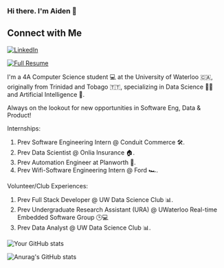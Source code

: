 ### Hi there. I'm Aiden 👋 

## Connect with Me
[![LinkedIn](https://img.shields.io/badge/LinkedIn-Profile-blue)](https://www.linkedin.com/in/aiden-ramgoolam-34598a23a/)

[![Full Resume](https://img.shields.io/badge/Resume-View-brightgreen)](https://www.dropbox.com/scl/fi/10uqycvmgqo6k2psfxk6k/Aiden_Ramgoolam_Jan_2025_Resume-_ALL_Exp.pdf?rlkey=u2yozofgz0mwchcv7s37fonnv&dl=0)


I'm a 4A Computer Science student 💻 at the University of Waterloo 🇨🇦, originally from Trinidad and Tobago 🇹🇹, specializing in Data Science 👨‍💻 and Artificial Intelligence 🤖. 

Always on the lookout for new opportunities in Software Eng, Data & Product!


Internships:
1. Prev Software Engineering Intern @ Conduit Commerce 🛠️.
2. Prev Data Scientist @ Onlia Insurance 🏠.
3. Prev Automation Engineer at Planworth 📜.
4. Prev Wifi-Software Engineering Intern @ Ford 🏎️.


Volunteer/Club Experiences:
1. Prev Full Stack Developer @ UW Data Science Club 📊.
2. Prev Undergraduate Research Assistant (URA) @ UWaterloo Real-time Embedded Software Group 🕒💻 
3. Prev Data Analyst @ UW Data Science Club 📊.




![Your GitHub stats](https://github-readme-stats.vercel.app/api/top-langs/?username=AidenAR)

![Anurag's GitHub stats](https://github-readme-stats.vercel.app/api?username=AidenAR&hide=contribs,prs,issues,stars&hide_rank=true)
